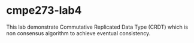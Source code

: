 cmpe273-lab4
============

This lab demonstrate Commutative Replicated Data Type (CRDT) which is non consensus algorithm to achieve eventual consistency.
